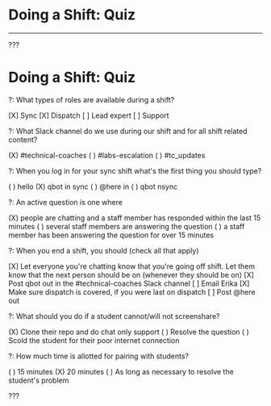 # Doing a Shift: Quiz
---

???

# Doing a Shift: Quiz

?: What types of roles are available during a shift?

[X] Sync
[X] Dispatch
[ ] Lead expert
[ ] Support

?: What Slack channel do we use during our shift and for all shift related content?

(X) #technical-coaches
( ) #labs-escalation
( ) #tc_updates

?: When you log in for your sync shift what's the first thing you should type?

( ) hello
(X) qbot in sync
( ) @here in
( ) qbot nsync

?: An active question is one where

(X) people are chatting and a staff member has responded within the last 15 minutes
( ) several staff members are answering the question
( ) a staff member has been answering the question for over 15 minutes

?: When you end a shift, you should (check all that apply)

[X] Let everyone you're chatting know that you're going off shift. Let them know that the next person should be on (whenever they should be on)
[X] Post qbot out in the #technical-coaches Slack channel
[ ] Email Erika
[X] Make sure dispatch is covered, if you were last on dispatch
[ ] Post @here out

?: What should you do if a student cannot/will not screenshare?

(X) Clone their repo and do chat only support
( ) Resolve the question
( ) Scold the student for their poor internet connection

?: How much time is allotted for pairing with students?

( ) 15 minutes
(X) 20 minutes
( ) As long as necessary to resolve the student's problem

???

